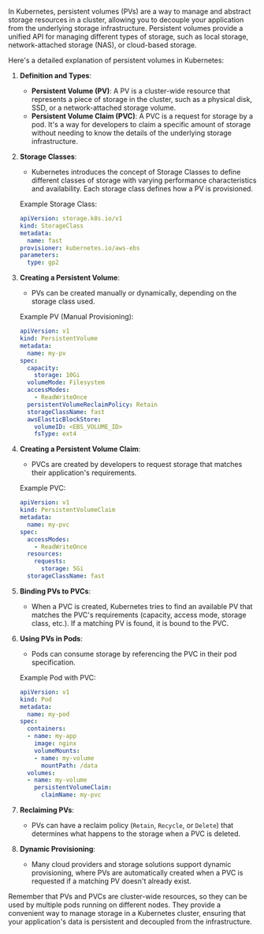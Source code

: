 In Kubernetes, persistent volumes (PVs) are a way to manage and abstract storage resources in a cluster, allowing you to decouple your application from the underlying storage infrastructure. Persistent volumes provide a unified API for managing different types of storage, such as local storage, network-attached storage (NAS), or cloud-based storage.

Here's a detailed explanation of persistent volumes in Kubernetes:

1. **Definition and Types**:
   - **Persistent Volume (PV)**: A PV is a cluster-wide resource that represents a piece of storage in the cluster, such as a physical disk, SSD, or a network-attached storage volume.
   - **Persistent Volume Claim (PVC)**: A PVC is a request for storage by a pod. It's a way for developers to claim a specific amount of storage without needing to know the details of the underlying storage infrastructure.

2. **Storage Classes**:
   - Kubernetes introduces the concept of Storage Classes to define different classes of storage with varying performance characteristics and availability. Each storage class defines how a PV is provisioned.
   
   Example Storage Class:
   ```yaml
   apiVersion: storage.k8s.io/v1
   kind: StorageClass
   metadata:
     name: fast
   provisioner: kubernetes.io/aws-ebs
   parameters:
     type: gp2
   ```

3. **Creating a Persistent Volume**:
   - PVs can be created manually or dynamically, depending on the storage class used.
   
   Example PV (Manual Provisioning):
   ```yaml
   apiVersion: v1
   kind: PersistentVolume
   metadata:
     name: my-pv
   spec:
     capacity:
       storage: 10Gi
     volumeMode: Filesystem
     accessModes:
       - ReadWriteOnce
     persistentVolumeReclaimPolicy: Retain
     storageClassName: fast
     awsElasticBlockStore:
       volumeID: <EBS_VOLUME_ID>
       fsType: ext4
   ```

4. **Creating a Persistent Volume Claim**:
   - PVCs are created by developers to request storage that matches their application's requirements.
   
   Example PVC:
   ```yaml
   apiVersion: v1
   kind: PersistentVolumeClaim
   metadata:
     name: my-pvc
   spec:
     accessModes:
       - ReadWriteOnce
     resources:
       requests:
         storage: 5Gi
     storageClassName: fast
   ```

5. **Binding PVs to PVCs**:
   - When a PVC is created, Kubernetes tries to find an available PV that matches the PVC's requirements (capacity, access mode, storage class, etc.). If a matching PV is found, it is bound to the PVC.

6. **Using PVs in Pods**:
   - Pods can consume storage by referencing the PVC in their pod specification.
   
   Example Pod with PVC:
   ```yaml
   apiVersion: v1
   kind: Pod
   metadata:
     name: my-pod
   spec:
     containers:
     - name: my-app
       image: nginx
       volumeMounts:
       - name: my-volume
         mountPath: /data
     volumes:
     - name: my-volume
       persistentVolumeClaim:
         claimName: my-pvc
   ```

7. **Reclaiming PVs**:
   - PVs can have a reclaim policy (`Retain`, `Recycle`, or `Delete`) that determines what happens to the storage when a PVC is deleted.

8. **Dynamic Provisioning**:
   - Many cloud providers and storage solutions support dynamic provisioning, where PVs are automatically created when a PVC is requested if a matching PV doesn't already exist.

Remember that PVs and PVCs are cluster-wide resources, so they can be used by multiple pods running on different nodes. They provide a convenient way to manage storage in a Kubernetes cluster, ensuring that your application's data is persistent and decoupled from the infrastructure.